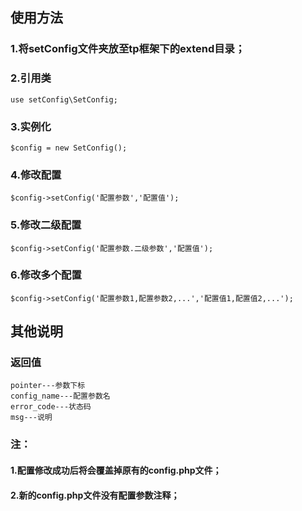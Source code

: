 ## 使用方法
### 1.将setConfig文件夹放至tp框架下的extend目录；

### 2.引用类
```
use setConfig\SetConfig;
```

### 3.实例化
```
$config = new SetConfig();
```

### 4.修改配置
```
$config->setConfig('配置参数','配置值');

```
### 5.修改二级配置
```
$config->setConfig('配置参数.二级参数','配置值');
```
### 6.修改多个配置
```
$config->setConfig('配置参数1,配置参数2,...','配置值1,配置值2,...');
```

## 其他说明
### 返回值
```
pointer---参数下标
config_name---配置参数名
error_code---状态码
msg---说明
```
### 注：
#### 1.配置修改成功后将会覆盖掉原有的config.php文件；
#### 2.新的config.php文件没有配置参数注释；
